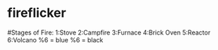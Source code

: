 # fireflicker

#Stages of Fire:
1:Stove
2:Campfire
3:Furnace
4:Brick Oven
5:Reactor
6:Volcano
%6 = blue
%6 = black
